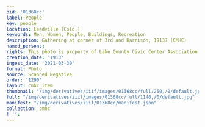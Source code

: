 ```yaml
---
pid: '01368cc'
label: People
key: people
location: Leadville (Colo.)
keywords: Men, Women, People, Buildings, Recreation
description: Gathering at corner of 3rd and Harrison, 1913? (CMHC)
named_persons: 
rights: This photo is property of Lake County Civic Center Association.
creation_date: '1913'
ingest_date: '2021-03-30'
format: Photo
source: Scanned Negative
order: '1290'
layout: cmhc_item
thumbnail: "/img/derivatives/iiif/images/01368cc/full/250,/0/default.jpg"
full: "/img/derivatives/iiif/images/01368cc/full/1140,/0/default.jpg"
manifest: "/img/derivatives/iiif/01368cc/manifest.json"
collection: cmhc
! '': 
---
```

